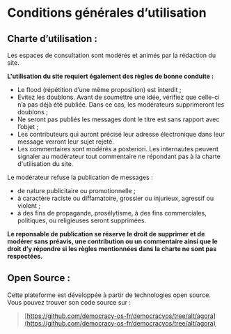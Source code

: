 Conditions générales d’utilisation
===

## Charte d’utilisation :

Les espaces de consultation sont modérés et animés par la rédaction du site.

**L'utilisation du site requiert également des règles de bonne conduite :**

* Le flood (répétition d’une même proposition) est interdit ;
* Evitez les doublons. Avant de soumettre une idée, vérifiez que celle-ci n’a pas déjà été publiée. Dans ce cas, les modérateurs supprimeront les doublons ;
* Ne seront pas publiés les messages dont le titre est sans rapport avec l’objet ;
* Les contributeurs qui auront précisé leur adresse électronique dans leur message verront leur sujet rejeté.
* Les commentaires sont modérés a posteriori. Les internautes peuvent signaler au modérateur tout commentaire ne répondant pas à la charte d'utilisation du site.

Le modérateur refuse la publication de messages :

* de nature publicitaire ou promotionnelle ;
* à caractère raciste ou diffamatoire, grossier ou injurieux, agressif ou violent ;
* à des fins de propagande, prosélytisme, à des fins commerciales, politiques, ou religieuses seront supprimées.

**Le reponsable de publication se réserve le droit de supprimer et de modérer sans préavis, une contribution ou un commentaire ainsi que le droit d’y répondre si les règles mentionnées dans la charte ne sont pas respectées.**

## Open Source :

Cette plateforme est développée à partir de technologies open source. Vous pouvez trouver son code source sur :

> [https://github.com/democracy-os-fr/democracyos/tree/alt/agora](https://github.com/democracy-os-fr/democracyos/tree/alt/agora)
